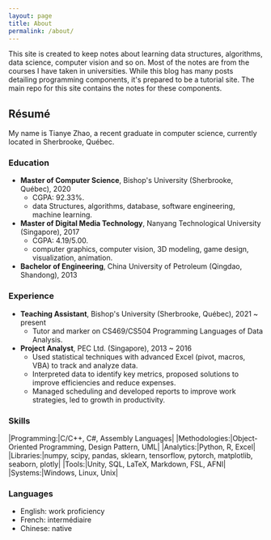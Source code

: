 ```yaml
---
layout: page
title: About
permalink: /about/
---
```


This site is created to keep notes about learning data structures, algorithms, data science, computer vision and so on. Most of the notes are from the courses I have taken in universities. While this blog has many posts detailing programming components, it's prepared to be a tutorial site. The main repo for this site contains the notes for these components.

## Résumé
My name is Tianye Zhao, a recent graduate in computer science, currently located in Sherbrooke, Québec.

### Education
- **Master of Computer Science**, Bishop's University (Sherbrooke, Québec), 2020
  - CGPA: 92.33%.
  - data Structures, algorithms, database, software engineering, machine learning.
- **Master of Digital Media Technology**, Nanyang Technological University (Singapore), 2017
  - CGPA: 4.19/5.00.
  - computer graphics, computer vision, 3D modeling, game design, visualization, animation.
- **Bachelor of Engineering**, China University of Petroleum (Qingdao, Shandong), 2013

### Experience
- **Teaching Assistant**, Bishop's University (Sherbrooke, Québec), 2021 ~ present
  - Tutor and marker on CS469/CS504 Programming Languages of Data Analysis.
- **Project Analyst**, PEC Ltd. (Singapore), 2013 ~ 2016
  - Used statistical techniques with advanced Excel (pivot, macros, VBA) to track and analyze data.
  - Interpreted data to identify key metrics, proposed solutions to improve efficiencies and reduce expenses.
  - Managed scheduling and developed reports to improve work strategies, led to growth in productivity.

### Skills

|Programming:|C/C++, C#, Assembly Languages|
|Methodologies:|Object-Oriented Programming, Design Pattern, UML|
|Analytics:|Python, R, Excel|
|Libraries:|numpy, scipy, pandas, sklearn, tensorflow, pytorch, matplotlib, seaborn, plotly|
|Tools:|Unity, SQL, LaTeX, Markdown, FSL, AFNI|
|Systems:|Windows, Linux, Unix|

### Languages
- English: work proficiency
- French: intermédiaire
- Chinese: native
